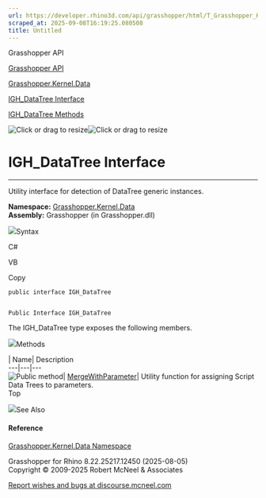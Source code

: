 ```yaml
---
url: https://developer.rhino3d.com/api/grasshopper/html/T_Grasshopper_Kernel_Data_IGH_DataTree.htm
scraped_at: 2025-09-08T16:19:25.080508
title: Untitled
---
```


Grasshopper API

[Grasshopper API](../html/723c01da-9986-4db2-8f53-6f3a7494df75.htm
"Grasshopper API")

[Grasshopper.Kernel.Data](../html/N_Grasshopper_Kernel_Data.htm
"Grasshopper.Kernel.Data")

[IGH_DataTree Interface](../html/T_Grasshopper_Kernel_Data_IGH_DataTree.htm
"IGH_DataTree Interface")

[IGH_DataTree
Methods](../html/Methods_T_Grasshopper_Kernel_Data_IGH_DataTree.htm
"IGH_DataTree Methods")

![Click or drag to resize](../icons/TocOpen.gif)![Click or drag to
resize](../icons/TocClose.gif)

# IGH_DataTree Interface  
  
---  
  
Utility interface for detection of DataTree generic instances.

**Namespace:** [Grasshopper.Kernel.Data](N_Grasshopper_Kernel_Data.htm)  
**Assembly:** Grasshopper (in Grasshopper.dll)

![](../icons/SectionExpanded.png)Syntax

C#

VB

Copy

    
    
    public interface IGH_DataTree
    
    
    Public Interface IGH_DataTree

The IGH_DataTree type exposes the following members.

![](../icons/SectionExpanded.png)Methods

| Name| Description  
---|---|---  
![Public method](../icons/pubmethod.gif)|
[MergeWithParameter](M_Grasshopper_Kernel_Data_IGH_DataTree_MergeWithParameter.htm)|
Utility function for assigning Script Data Trees to parameters.  
Top

![](../icons/SectionExpanded.png)See Also

#### Reference

[Grasshopper.Kernel.Data Namespace](N_Grasshopper_Kernel_Data.htm)

Grasshopper for Rhino 8.22.25217.12450 (2025-08-05)  
Copyright © 2009-2025 Robert McNeel & Associates

[Report wishes and bugs at
discourse.mcneel.com](https://discourse.mcneel.com/c/grasshopper)


